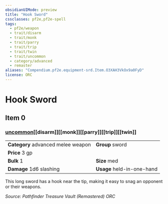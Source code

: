 ```yaml
---
obsidianUIMode: preview
title: "Hook Sword"
cssclasses: pf2e,pf2e-spell
tags:
  - pf2e/weapon
  - trait/disarm
  - trait/monk
  - trait/parry
  - trait/trip
  - trait/twin
  - trait/uncommon
  - category/advanced
  - remaster
aliases: "Compendium.pf2e.equipment-srd.Item.O3XAH3VkOx9a0FyD"
license: ORC
---
```

# Hook Sword
## Item 0
### [uncommon](uncommon "Uncommon Rarity Trait")[[disarm]][[monk]][[parry]][[trip]][[twin]]

|  |  |
| -- | -- |
| **Category** advanced melee weapon | **Group** sword |
| **Price** 3 gp |  |
| **Bulk** 1 | **Size** med |
| **Damage** 1d6 slashing  | **Usage** held-in-one-hand |



This long sword has a hook near the tip, making it easy to snag an opponent or their weapons.

*Source: Pathfinder Treasure Vault (Remastered)*
*ORC*